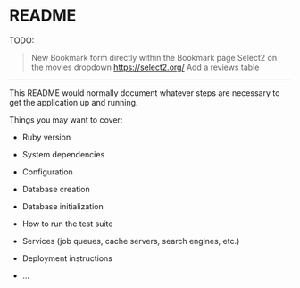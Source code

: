 # README

TODO:
> New Bookmark form directly within the Bookmark page
> Select2 on the movies dropdown
https://select2.org/
> Add a reviews table

***********************************

This README would normally document whatever steps are necessary to get the
application up and running.

Things you may want to cover:

* Ruby version

* System dependencies

* Configuration

* Database creation

* Database initialization

* How to run the test suite

* Services (job queues, cache servers, search engines, etc.)

* Deployment instructions

* ...
